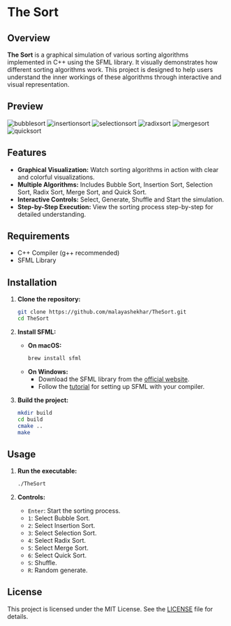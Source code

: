 
# The Sort

## Overview
**The Sort** is a graphical simulation of various sorting algorithms implemented in C++ using the SFML library. It visually demonstrates how different sorting algorithms work.
This project is designed to help users understand the inner workings of these algorithms through interactive and visual representation.

## Preview

![bubblesort](https://github.com/user-attachments/assets/fe2e28db-1f8a-4220-835d-2bffb17162b4)
![insertionsort](https://github.com/user-attachments/assets/fdbcc4e6-7c8d-442b-8265-bdfcb165b7fd)
![selectionsort](https://github.com/user-attachments/assets/1b5ea112-b880-406e-84e5-34d7e43d8249)
![radixsort](https://github.com/user-attachments/assets/3f90b232-2f2f-4e43-888a-644f48a5a964)
![mergesort](https://github.com/user-attachments/assets/e06a3bef-8582-4b22-9fd1-bd6dc0eabf82)
![quicksort](https://github.com/user-attachments/assets/9bf3edd6-273b-4540-9bf1-46820d1bc055)


## Features
- **Graphical Visualization:** Watch sorting algorithms in action with clear and colorful visualizations.
- **Multiple Algorithms:** Includes Bubble Sort, Insertion Sort, Selection Sort, Radix Sort, Merge Sort, and Quick Sort.
- **Interactive Controls:** Select, Generate, Shuffle and Start the simulation.
- **Step-by-Step Execution:** View the sorting process step-by-step for detailed understanding.

## Requirements
- C++ Compiler (g++ recommended)
- SFML Library

## Installation

1. **Clone the repository:**
    ```sh
    git clone https://github.com/malayashekhar/TheSort.git
    cd TheSort
    ```

2. **Install SFML:**
    - **On macOS:**
        ```sh
        brew install sfml
        ```
    - **On Windows:**
        - Download the SFML library from the [official website](https://www.sfml-dev.org/download.php).
        - Follow the [tutorial](https://www.sfml-dev.org/tutorials/2.5/start-vc.php) for setting up SFML with your compiler.

3. **Build the project:**
    ```sh
    mkdir build
    cd build
    cmake ..
    make
    ```

## Usage
1. **Run the executable:**
    ```sh
    ./TheSort
    ```

2. **Controls:**
    - `Enter`: Start the sorting process.
    - `1`: Select Bubble Sort.
    - `2`: Select Insertion Sort.
    - `3`: Select Selection Sort.
    - `4`: Select Radix Sort.
    - `5`: Select Merge Sort.
    - `6`: Select Quick Sort.
    - `S`: Shuffle.
    - `R`: Random generate.


## License
This project is licensed under the MIT License. See the [LICENSE](LICENSE) file for details.
